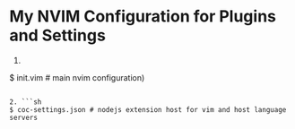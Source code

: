 # My NVIM Configuration for Plugins and Settings
1. ```sh
  $ init.vim # main nvim configuration)
  ```

2. ```sh
  $ coc-settings.json # nodejs extension host for vim and host language servers
  ```

